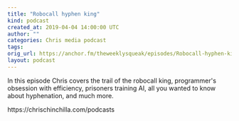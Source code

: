 ```yaml
---
title: "Robocall hyphen king"
kind: podcast
created_at: 2019-04-04 14:00:00 UTC
author: ""
categories: Chris media podcast
tags: 
orig_url: https://anchor.fm/theweeklysqueak/episodes/Robocall-hyphen-king-e3l030
layout: podcast
---
```

<p>In this episode Chris covers the trail of the robocall king, programmer's obsession with efficiency, prisoners training AI, all you wanted to know about hyphenation, and much more.</p>
<p>https://chrischinchilla.com/podcasts</p>